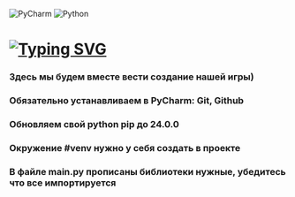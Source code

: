 ![PyCharm](https://img.shields.io/badge/pycharm-143?style=for-the-badge&logo=pycharm&logoColor=black&color=black&labelColor=green) ![Python](https://img.shields.io/badge/python-3670A0?style=for-the-badge&logo=python&logoColor=ffdd54)
# [![Typing SVG](https://readme-typing-svg.herokuapp.com?font=Fira+Code&size=40&duration=3000&pause=5000&color=07F720&background=CBFF0000&vCenter=true&random=false&width=500&lines=%D0%98%D0%B3%D1%80%D0%B0+%D0%BF%D0%BE+%D0%B0%D0%BA%D1%81%D0%B5%D0%BB%D0%B5%D1%80%D0%B0%D1%82%D0%BE%D1%80%D1%83)](https://github.com/Tellurioom/Game--Akselerator-.git)
### Здесь мы будем вместе вести создание нашей игры)
### Обязательно устанавливаем в PyCharm: Git, Github
### Обновляем свой python pip до 24.0.0
### Окружение #venv нужно у себя создать в проекте
### В файле main.py прописаны библиотеки нужные, убедитесь что все импортируется